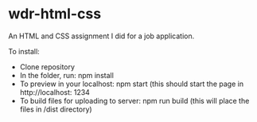 # wdr-html-css
An HTML and CSS assignment I did for a job application.

To install:
- Clone repository
- In the folder, run: npm install
- To preview in your localhost: npm start (this should start the page in http://localhost: 1234
- To build files for uploading to server: npm run build (this will place the files in /dist directory)
